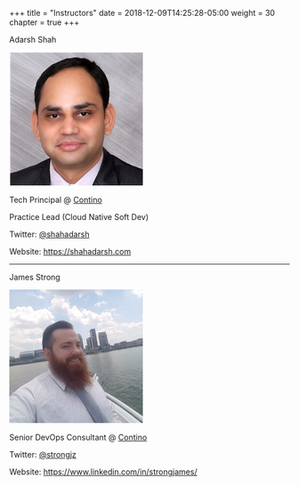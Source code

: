 +++
title = "Instructors"
date = 2018-12-09T14:25:28-05:00
weight = 30
chapter = true
+++

Adarsh Shah

![](./adarsh.png)

Tech Principal @ [Contino](https://contino.io)

Practice Lead (Cloud Native Soft Dev)


Twitter: [@shahadarsh](https://twitter.com/shahadarsh)

Website: https://shahadarsh.com


____

James Strong

![](./james.jpg)

Senior DevOps Consultant @ [Contino](https://contino.io)




Twitter: [@strongjz](https://twitter.com/strongjz)

Website: https://www.linkedin.com/in/strongjames/
